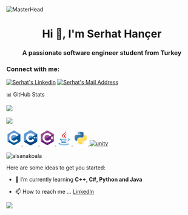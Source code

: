 ![MasterHead](https://i.pinimg.com/564x/5e/d5/8c/5ed58cbf79e583bfbab7016077008e28.jpg)

<h1 align="center">Hi 👋, I'm Serhat Hançer</h1>
<h3 align="center">A passionate software engineer student from Turkey</h3>





<h3 align="left">Connect with me:</h3>


  <a href="https://www.linkedin.com/in/serhat-hançer-a57078279/" target="_blank" rel="nofollow"><img alt="Serhat's Linkedin" src="https://img.shields.io/badge/LinkedIn-0077B5?style=for-the-badge&logo=linkedin&logoColor=white" /></a>
  <a href="mailto:hancer_offical2@hotmail.com" target="_blank" rel="nofollow"><img alt="Serhat's Mail Address" src="https://img.shields.io/badge/Gmail-D14836?style=for-the-badge&logo=gmail&logoColor=white" /></a>


 📊 GitHub Stats

<p align="center">
  <p>
    <img src="https://github-readme-stats.vercel.app/api?username=alsanakoala&count_private=true&show_icons=true&theme=tokyonight">
</p>
  <p>
  <img src="https://github-readme-stats.vercel.app/api/top-langs/?username=alsanakoala&hide=python&layout=compact&show_icons=true&theme=tokyonight">
  </p>

</p>

<p align="left"> <a href="https://www.cprogramming.com/" target="_blank" rel="noreferrer"> <img src="https://raw.githubusercontent.com/devicons/devicon/master/icons/c/c-original.svg" alt="c" width="40" height="40"/> </a> <a href="https://www.w3schools.com/cpp/" target="_blank" rel="noreferrer"> <img src="https://raw.githubusercontent.com/devicons/devicon/master/icons/cplusplus/cplusplus-original.svg" alt="cplusplus" width="40" height="40"/> </a> <a href="https://www.w3schools.com/cs/" target="_blank" rel="noreferrer"> <img src="https://raw.githubusercontent.com/devicons/devicon/master/icons/csharp/csharp-original.svg" alt="csharp" width="40" height="40"/> </a> <a href="https://www.java.com" target="_blank" rel="noreferrer"> <img src="https://raw.githubusercontent.com/devicons/devicon/master/icons/java/java-original.svg" alt="java" width="40" height="40"/> </a> <a href="https://www.python.org" target="_blank" rel="noreferrer"> <img src="https://raw.githubusercontent.com/devicons/devicon/master/icons/python/python-original.svg" alt="python" width="40" height="40"/> </a> <a href="https://unity.com/" target="_blank" rel="noreferrer"> <img src="https://www.vectorlogo.zone/logos/unity3d/unity3d-icon.svg" alt="unity" width="40" height="40"/> </a> </p>


<p><img align="center" src="https://github-readme-streak-stats.herokuapp.com/?user=alsanakoala&" alt="alsanakoala" /></p>
Here are some ideas to get you started:

- 🌱 I’m currently learning **C++, C#, Python and Java**

  
- 📫 How to reach me ... [LinkedIn](https://www.linkedin.com/in/serhat-hançer-a57078279/)





[![](https://visitcount.itsvg.in/api?id=alsanakoala&icon=0&color=0)](https://visitcount.itsvg.in)
